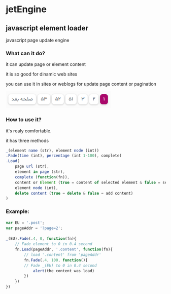 # jetEngine
## javascript element loader
 javascript page update engine

### What can it do?
it can update page or element content

it is so good for dinamic web sites

you can use it in sites or weblogs for update page content or pagination

![pagination](https://raw.githubusercontent.com/MrTolou/jetEngine/master/images/pagination.png)

### How to use it?
it's realy comfortable.

it has three methods

```javascript
_(element name (str), element node (int))
.Fade(time (int), percentage (int 1-100), complete)
.Load(
	page url (str), 
	element in page (str), 
	complete (function(fn)), 
	content or Element (true = content of selected element & false = selected element), 
	element node (int), 
	delete content (true = delete & false = add content)
)
```
### Example: 
```javascript
var EU = '.post';
var pageAddr = '?page=2';

_(EU).Fade(.4, 0, function(fn){
	// Fade element to 0 in 0.4 second
	fn.Load(pageAddr, '.content', function(fn){
		// load '.content' from 'pageAddr'
		fn.Fade(.4, 100, function(){
		// Fade _(EU) to 0 in 0.4 second
			alert(the content was load)
		})
	})
})
```
